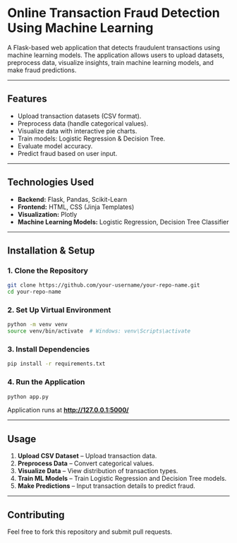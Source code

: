 # **Online Transaction Fraud Detection Using Machine Learning**

A Flask-based web application that detects fraudulent transactions using machine learning models. The application allows users to upload datasets, preprocess data, visualize insights, train machine learning models, and make fraud predictions.

---

## **Features**
- Upload transaction datasets (CSV format).
- Preprocess data (handle categorical values).
- Visualize data with interactive pie charts.
- Train models: Logistic Regression & Decision Tree.
- Evaluate model accuracy.
- Predict fraud based on user input.

---

## **Technologies Used**
- **Backend:** Flask, Pandas, Scikit-Learn
- **Frontend:** HTML, CSS (Jinja Templates)
- **Visualization:** Plotly
- **Machine Learning Models:** Logistic Regression, Decision Tree Classifier

---

## **Installation & Setup**

### **1. Clone the Repository**
```bash
git clone https://github.com/your-username/your-repo-name.git
cd your-repo-name
```

### **2. Set Up Virtual Environment**
```bash
python -m venv venv
source venv/bin/activate  # Windows: venv\Scripts\activate
```

### **3. Install Dependencies**
```bash
pip install -r requirements.txt
```

### **4. Run the Application**
```bash
python app.py
```

Application runs at **http://127.0.0.1:5000/**

---

## **Usage**
1. **Upload CSV Dataset** – Upload transaction data.
2. **Preprocess Data** – Convert categorical values.
3. **Visualize Data** – View distribution of transaction types.
4. **Train ML Models** – Train Logistic Regression and Decision Tree models.
5. **Make Predictions** – Input transaction details to predict fraud.

---


## **Contributing**
Feel free to fork this repository and submit pull requests.

